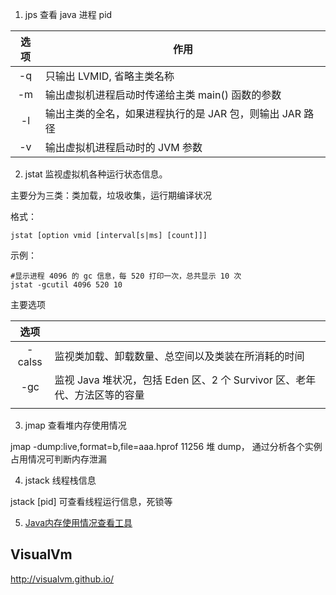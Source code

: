 1. jps 查看 java 进程 pid

|选项|作用|
|:--:|--|
|-q|只输出 LVMID, 省略主类名称|
|-m|输出虚拟机进程启动时传递给主类 main() 函数的参数|
|-l|输出主类的全名，如果进程执行的是 JAR 包，则输出 JAR 路径|
|-v|输出虚拟机进程启动时的 JVM 参数|

2. jstat 监视虚拟机各种运行状态信息。

主要分为三类：类加载，垃圾收集，运行期编译状况

格式： 
```
jstat [option vmid [interval[s|ms] [count]]]
```

示例：
```
#显示进程 4096 的 gc 信息，每 520 打印一次，总共显示 10 次
jstat -gcutil 4096 520 10 
```

主要选项

|选项||
|:-:|-|
|-calss|监视类加载、卸载数量、总空间以及类装在所消耗的时间|
|-gc|监视 Java 堆状况，包括 Eden 区、2 个 Survivor 区、老年代、方法区等的容量|
|||


3. jmap 查看堆内存使用情况

jmap -dump:live,format=b,file=aaa.hprof 11256 堆 dump， 通过分析各个实例占用情况可判断内存泄漏

4. jstack 线程栈信息

jstack [pid] 可查看线程运行信息，死锁等

5. [Java内存使用情况查看工具](https://www.cnblogs.com/aoyihuashao/p/9012794.html)

## VisualVm
http://visualvm.github.io/


